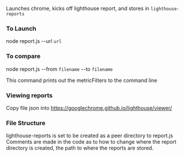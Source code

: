 Launches chrome, kicks off lighthouse report, and stores in `lighthouse-reports`

### To Launch

node report.js --url `url`

### To compare

node report.js --from `filename` --to `filename`

This command prints out the metricFilters to the command line

### Viewing reports 

Copy file json into https://googlechrome.github.io/lighthouse/viewer/

### File Structure

lighthouse-reports is set to be created as a peer directory to report.js
Comments are made in the code as to how to change where the report directory is created, the path
to where the reports are stored. 